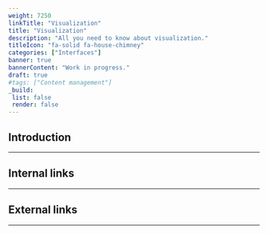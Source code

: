 ```yaml
---
weight: 7250
linkTitle: "Visualization"
title: "Visualization"
description: "All you need to know about visualization."
titleIcon: "fa-solid fa-house-chimney"
categories: ["Interfaces"]
banner: true
bannerContent: "Work in progress."
draft: true
#tags: ["Content management"]
_build:
 list: false
 render: false
---
```


## Introduction
---

## Internal links
---

## External links
---

<!-- {{< treeview display="tree" />}} -->

<!-- Changes and update:
* Last reviewed on: Apr 29, 2024.
-->
